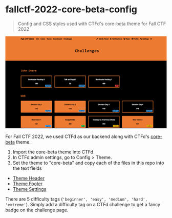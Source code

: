 # fallctf-2022-core-beta-config

> Config and CSS styles used with CTFd's core-beta theme for Fall CTF 2022

![Fall CTF 2022 CTFd](./image.png)

For Fall CTF 2022, we used CTFd as our backend along with CTFd's [core-beta](https://github.com/CTFd/core-beta) theme.

1. Import the core-beta theme into CTFd
2. In CTFd admin settings, go to Config > Theme.
3. Set the theme to "core-beta" and copy each of the files in this repo into the text fields
  - [Theme Header](https://github.com/sigpwny/fallctf-2022-core-beta-config/blob/main/theme-header.txt)
  - [Theme Footer](https://github.com/sigpwny/fallctf-2022-core-beta-config/blob/main/theme-footer.txt)
  - [Theme Settings](https://github.com/sigpwny/fallctf-2022-core-beta-config/blob/main/theme-settings.txt)

There are 5 difficulty tags (`'beginner', 'easy', 'medium', 'hard', 'extreme'`). Simply add a difficulty tag on a CTFd challenge to get a fancy badge on the challenge page.
